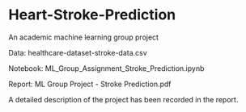 # Heart-Stroke-Prediction

An academic machine learning group project

Data: healthcare-dataset-stroke-data.csv

Notebook: ML_Group_Assignment_Stroke_Prediction.ipynb

Report: ML Group Project - Stroke Prediction.pdf

A detailed description of the project has been recorded in the report.
